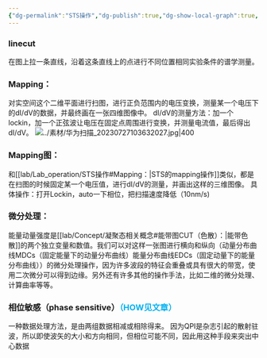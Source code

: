 ```yaml
---
{"dg-permalink":"STS操作","dg-publish":true,"dg-show-local-graph":true,"permalink":"/STS操作/","dgShowLocalGraph":true,"dgPassFrontmatter":true}
---
```


### linecut
在图上拉一条直线，沿着这条直线上的点进行不同位置相同实验条件的谱学测量。

### Mapping：
对实空间这个二维平面进行扫图，进行正负范围内的电压变换，测量某一个电压下的dI/dV的数据，并最终画在一张四维图像中。
dI/dV的测量方法：加一个lockin，加一个正弦波让电压在固定点周围进行变换，并测量电流值，最后得出dI/dV。
![../素材/华为扫描_20230727103632027.jpg|400](/img/user/lab/%E7%B4%A0%E6%9D%90/%E5%8D%8E%E4%B8%BA%E6%89%AB%E6%8F%8F_20230727103632027.jpg)
### Mapping图：
和[[lab/Lab_operation/STS操作#Mapping：\|STS的mapping操作]]类似，都是在扫图的时候固定某一个电压值，进行dI/dV的测量，并画出这样的三维图像。
具体操作：打开Lockin，auto一下相位，把扫描速度降低（10nm/s)

### 微分处理：
能量动量强度是[[lab/Concept/凝聚态相关概念#能带图CUT（色散）：\|能带色散]]的两个独立变量和数值。我们可以对这样一张图进行横向和纵向（动量分布曲线MDCs（固定能量下的动量分布曲线）能量分布曲线EDCs（固定动量下的能量分布曲线））的微分处理操作，因为许多波段的特征会重叠或具有很大的带宽，使用二次微分可以得到边缘。另外还有许多其他的操作手法，比如二维的微分处理、计算曲率等等。

### 相位敏感（phase sensitive）<font color="#00b0f0">（HOW见文章）</font>
一种数据处理方法，是由两组数据相减或相除得来。
因为QPI是杂志引起的散射驻波，所以即使波矢的大小和方向相同，但相位可能不同，因此用这种手段来突出中心数据